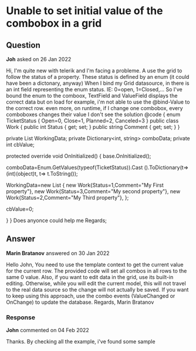 # Unable to set initial value of the combobox in a grid

## Question

**Joh** asked on 26 Jan 2022

Hi, I'm quite new with telerik and I'm facing a probleme. A use the grid to follow the status of a property. These status is defined by an enum (it could have been a dictonary, anyway) When I bind my Grid datasource, in there is an int field representing the enum status. IE: 0=open, 1=Closed,... So I've bound the enum to the comboox, TextField and ValueField displays the correct data but on load for example, i'm not able to use the @bind-Value to the correct row. even more, on runtime, if I change one combobox, every comboboxes changes their value I don't see the solution <TelerikGrid Data="@WorkingData" Height="auto" Pageable="true" Sortable="true" PageSize=30 Resizable="true" EditMode="GridEditMode.Popup"> <GridColumns> <GridColumn Field="@(nameof(Work.Status))" Title="Status" Editable=true> <Template> <TelerikComboBox Width="100%" Data="@comboData" TextField="Value" ValueField="Key" @bind-Value="@cbValue"> </TelerikComboBox> </Template> </GridColumn> <GridColumn Field="@(nameof(Work.Comment))" Title="Comment" /> </GridColumns> </TelerikGrid> @code
{
enum TicketStatus
{
Open=0,
Close=1,
Planned=2,
Canceled=3
}
public class Work
{
public int Status { get; set; }
public string Comment { get; set; }
}

private List <Work> WorkingData;
private Dictionary<int, string> comboData;
private int cbValue;

protected override void OnInitialized()
{
base.OnInitialized();

comboData=Enum.GetValues(typeof(TicketStatus)).Cast <Enum> ().ToDictionary(t=> (int)(object)t, t=> t.ToString());

WorkingData=new List <Work> {
new Work{Status=1,Comment="My First property"},
new Work{Status=3,Comment="My second property"},
new Work{Status=2,Comment="My Third property"},
};

cbValue=0;

}
} Does anyonce could help me Regards;

## Answer

**Marin Bratanov** answered on 30 Jan 2022

Hello John, You need to use the template context to get the current value for the current row. The provided code will set all combos in all rows to the same 0 value. Also, if you want to edit data in the grid, use its built-in editing. Otherwise, while you will edit the current model, this will not travel to the real data source so the change will not actually be saved. If you want to keep using this approach, use the combo events (ValueChanged or OnChange) to update the database. Regards, Marin Bratanov

### Response

**John** commented on 04 Feb 2022

Thanks. By checking all the example, i've found some sample
